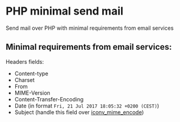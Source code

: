 # PHP minimal send mail
Send mail over PHP with minimal requirements from email services

## Minimal requirements from email services:
Headers fields:
* Content-type
* Charset
* From
* MIME-Version
* Content-Transfer-Encoding
* Date (in format `Fri, 21 Jul 2017 18:05:32 +0200 (CEST)`)
* Subject (handle this field over [iconv_mime_encode](http://php.net/manual/en/function.iconv-mime-encode.php))